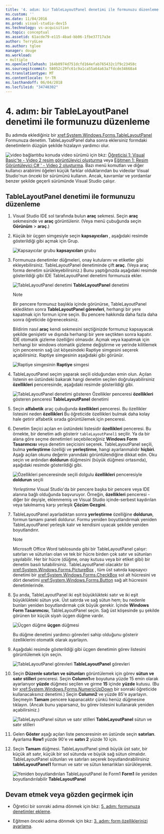 ```yaml
---
title: '4. adım: bir TableLayoutPanel denetimi ile formunuzu düzenleme'
ms.custom: ''
ms.date: 11/04/2016
ms.prod: visual-studio-dev15
ms.technology: vs-acquisition
ms.topic: conceptual
ms.assetid: 61acde79-e115-4bad-bb06-1fbe37717a3e
author: TerryGLee
ms.author: tglee
manager: douge
ms.workload:
- multiple
ms.openlocfilehash: 164b0974d751dcfd164efab765432c1f9c23458c
ms.sourcegitcommit: 58052c29fc61c9a1ca55a64a63a7fdcde34668a4
ms.translationtype: MT
ms.contentlocale: tr-TR
ms.lasthandoff: 06/04/2018
ms.locfileid: "34748302"
---
```

# <a name="step-4-lay-out-your-form-with-a-tablelayoutpanel-control"></a>4. adım: bir TableLayoutPanel denetimi ile formunuzu düzenleme
Bu adımda eklediğiniz bir <xref:System.Windows.Forms.TableLayoutPanel> Formunuza denetim. TableLayoutPanel daha sonra eklersiniz formdaki denetimlerin düzgün şekilde hizalayın yardımcı olur.

 ![video bağlantı](../data-tools/media/playvideo.gif)bu konuda video sürümü için bkz: [Öğreticisi 1: Visual Basic'te - Video 2 resim görüntüleyici oluşturma](http://go.microsoft.com/fwlink/?LinkId=205211) veya [Eğitmen 1: Resim Görüntüleyici C# ' - Video 2 oluşturma](http://go.microsoft.com/fwlink/?LinkId=205200). Bazı menü komutları ve diğer kullanıcı arabirimi öğeleri küçük farklar olduklarından bu videolar Visual Studio'nun önceki bir sürümünü kullanın. Ancak, kavramlar ve yordamlar benzer şekilde geçerli sürümünde Visual Studio çalışır.

## <a name="to-lay-out-your-form-with-a-tablelayoutpanel-control"></a>TableLayoutPanel denetimi ile formunuzu düzenleme

1.  Visual Studio IDE sol tarafında bulun **araç** sekmesi. Seçin **araç** sekmesinde ve **araç** görüntülenir. (Veya menü çubuğunda seçin **Görünüm** > **araç**.)

2.  Küçük bir üçgen simgesiyle seçin **kapsayıcıları** , aşağıdaki resimde gösterildiği gibi açmak için Grup.

     ![Kapsayıcılar grubu](../ide/media/express_toolbox.png)
**kapsayıcıları** grubu

3.  Formunuza denetimler düğmeleri, onay kutularını ve etiketler gibi ekleyebilirsiniz. TableLayoutPanel denetiminde çift **araç**. (Veya araç forma denetim sürükleyebilirsiniz.) Bunu yaptığınızda aşağıdaki resimde gösterildiği gibi IDE TableLayoutPanel denetimi formunuza ekler.

     ![TableLayoutPanel denetimi](../ide/media/express_formtablelayout.png)
**TableLayoutPanel** denetimi

    > [!NOTE]
    >  Bir pencere formunuz başlıkla içinde görünürse, TableLayoutPanel ekledikten sonra **TableLayoutPanel görevleri**, herhangi bir yere kapatmak için formun içine seçin. Bu pencere hakkında daha fazla daha sonra öğreticide öğreneceksiniz.

     Bildirim nasıl **araç** kendi sekmesini seçtiğinizde formunuz kapsayacak şekilde genişletir ve dışında herhangi bir yere seçtikten sonra kapatır. IDE otomatik gizleme özelliğini olmasıdır. Açmak veya kapatmak için herhangi bir windows otomatik gizleme değiştirme ve yerinde kilitlemek için pencerenin sağ üst köşesindeki Raptiye simgesini seçerek açabilirsiniz. Raptiye simgesinin aşağıdaki gibi görünür.

     ![Raptiye simgesinin](../ide/media/express_pushpintoolbox.png)
**Raptiye** simgesi

4.  TableLayoutPanel seçim yaparak seçili olduğundan emin olun. Açılan listenin en üstündeki bakarak hangi denetim seçilen doğrulayabilirsiniz **özellikleri** penceresinde, aşağıdaki resimde gösterildiği gibi.

     ![TableLayoutPanel denetimi gösteren Özellikler penceresi](../ide/media/express_controlspropwin.png)
**özellikleri** gösteren penceresi **TableLayoutPanel** denetimi

5.  Seçin **alfabetik** araç çubuğunda **özellikleri** penceresi. Bu özellikler listesini neden **özellikleri** Bu öğreticide özellikleri bulmak daha kolay hale getirir alfabetik sırada görüntülemek için penceresi.

6.  Denetim Seçici açılan en üstündeki listesidir **özellikleri** penceresi. Bu örnekte, bir denetim adlı gösterir `tableLayoutPanel1` seçilir. Ya da bir alana göre seçme denetimleri seçebileceğiniz **Windows Form Tasarımcısı** veya denetim seçicisini seçerek. TableLayoutPanel seçili, bulma **yerleştirme** özelliği ve **yerleştirme**, hangi ayarlanmalıdır **hiçbiri**. Aşağı açılan okunu değerin yanındaki görüntülendiğine dikkat edin. Oku seçin ve ardından **doldurun** düğmesini (büyük düğmesi ortasında), aşağıdaki resimde gösterildiği gibi.

     ![Özellikleri penceresinde seçili dolgulu](../ide/media/express_docktable.png)
**özellikleri** penceresiyle **doldurun** seçili

     *Yerleştirme* Visual Studio'da bir pencere başka bir pencere veya IDE alanına bağlı olduğunda başvuruyor. Örneğin, **özellikleri** penceresi - diğer bir deyişle, eklenmemiş ve Visual Studio içinde-serbest kaydırılan veya takılmamış karşı yerleşik **Çözüm Gezgini**.

7.  TableLayoutPanel ayarladıktan sonra **yerleştirme** özelliğine **doldurun**, formun tamamı paneli doldurur. Formu yeniden boyutlandırmak yeniden TableLayoutPanel yerleşik kalır ve kendisini uyacak şekilde yeniden boyutlandırır.

    > [!NOTE]
    >  Microsoft Office Word tablosunda gibi bir TableLayoutPanel çalışır: satırları ve sütunları olan ve tek bir hücre birden çok satır ve sütunları yayılabilir. Her bir hücre (düğme, onay kutusu veya bir etiket gibi) bir denetim basılı tutabilirsiniz. TableLayoutPanel olacaktır bir <xref:System.Windows.Forms.PictureBox> , tüm üst satırda kapsayıcı denetimi bir <xref:System.Windows.Forms.CheckBox> sol alt hücresini ve dört denetimi <xref:System.Windows.Forms.Button> sağ alt hücresini denetimlerinde.

8.  Şu anda, TableLayoutPanel iki eşit büyüklükteki satır ve iki eşit büyüklükteki sütun yok. Üst satırda ve sağ sütun hem; bu nedenle bunları yeniden boyutlandırmak çok büyük gerekir. İçinde **Windows Form Tasarımcısı**, TableLayoutPanel seçin. Sağ üst köşesinde şu şekilde görünen bir küçük siyah üçgen düğme vardır.

     ![Üçgen düğme](../ide/media/express_iconblacktriangle.gif)
**üçgen** düğmesi

     Bu düğme denetimi yardımcı görevleri sahip olduğunu gösterir özelliklerini otomatik olarak ayarlayın.

9. Aşağıdaki resimde gösterildiği gibi üçgen denetimin görev listesini görüntülemek için seçin.

     ![TableLayoutPanel görevleri](../ide/media/express_tablepanel.png)
**TableLayoutPanel** görevleri

10. Seçin **Düzenle satırları ve sütunları** görüntülemek için görev **sütun ve satır stilleri** penceresi. Seçin **Column1**ve boyutuna yüzde 15 emin olarak ayarlanıyor **yüzde** düğmesi seçilen ve girme **15** içinde **yüzde** kutusu. (Bu bir <xref:System.Windows.Forms.NumericUpDown> bir sonraki öğreticide kullanacaksınız denetimi.) Seçin **Column2** ve yüzde 85'e ayarlayın. Seçmeyin **Tamam** pencere kapanacaktır çünkü henüz düğmesine tıklayın. (Ancak bunu yaparsanız, bu görev listesini kullanarak yeniden açabilirsiniz.)

     ![TableLayoutPanel sütun ve satır stilleri](../ide/media/vs_tablelayoutpanel_setup.png)
**TableLayoutPanel** sütun ve satır stilleri

11. Gelen **Göster** aşağı açılan liste penceresinin en üstünde seçin **satırları**. Ayarlama **Row1** yüzde 90'e ve **satırı 2** yüzde 10 için.

12. Seçin **Tamam** düğmesi. TableLayoutPanel şimdi büyük üst satır, bir küçük alt satır, küçük bir sol sütunda ve büyük sağ sütun olmalıdır. TableLayoutPanel sütunları ve satırları seçerek boyutlandırabilirsiniz **tableLayoutPanel1** formun ve satır ve sütun kenarlıkları sürükleyerek.

     ![Yeniden boyutlandırılan TableLayoutPanel ile Form1](../ide/media/vs_formafterlayoutpanel.png)
**Form1** ile yeniden boyutlandırılabilir **TableLayoutPanel**

## <a name="to-continue-or-review"></a>Devam etmek veya gözden geçirmek için

-   Öğretici bir sonraki adıma dönmek için bkz: [5. adım: formunuza denetimler ekleme](../ide/step-5-add-controls-to-your-form.md).

-   Eğitmen önceki adıma dönmek için bkz: [3. adım: form özelliklerinizi ayarlama](../ide/step-3-set-your-form-properties.md).
